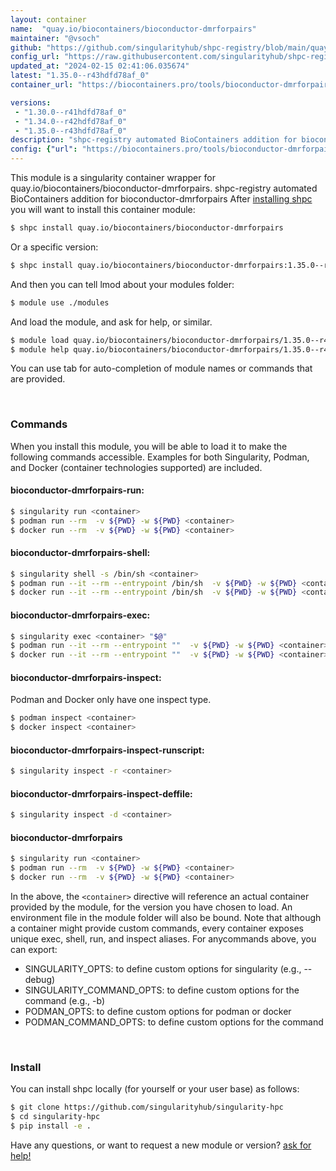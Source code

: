 ```yaml
---
layout: container
name:  "quay.io/biocontainers/bioconductor-dmrforpairs"
maintainer: "@vsoch"
github: "https://github.com/singularityhub/shpc-registry/blob/main/quay.io/biocontainers/bioconductor-dmrforpairs/container.yaml"
config_url: "https://raw.githubusercontent.com/singularityhub/shpc-registry/main/quay.io/biocontainers/bioconductor-dmrforpairs/container.yaml"
updated_at: "2024-02-15 02:41:06.035674"
latest: "1.35.0--r43hdfd78af_0"
container_url: "https://biocontainers.pro/tools/bioconductor-dmrforpairs"

versions:
 - "1.30.0--r41hdfd78af_0"
 - "1.34.0--r42hdfd78af_0"
 - "1.35.0--r43hdfd78af_0"
description: "shpc-registry automated BioContainers addition for bioconductor-dmrforpairs"
config: {"url": "https://biocontainers.pro/tools/bioconductor-dmrforpairs", "maintainer": "@vsoch", "description": "shpc-registry automated BioContainers addition for bioconductor-dmrforpairs", "latest": {"1.35.0--r43hdfd78af_0": "sha256:e3d177dcc318af649d751975ea5daff128bfaae4a04a52a5b9660ac29126d572"}, "tags": {"1.30.0--r41hdfd78af_0": "sha256:0c2d87846719792bfcec02130e4512d8650783b91d0f38440a615319add412ec", "1.34.0--r42hdfd78af_0": "sha256:86d387f4b234eaf1a43e941c64c6af84485bf6c7747013d874e336987b68f52d", "1.35.0--r43hdfd78af_0": "sha256:e3d177dcc318af649d751975ea5daff128bfaae4a04a52a5b9660ac29126d572"}, "docker": "quay.io/biocontainers/bioconductor-dmrforpairs"}
---
```


This module is a singularity container wrapper for quay.io/biocontainers/bioconductor-dmrforpairs.
shpc-registry automated BioContainers addition for bioconductor-dmrforpairs
After [installing shpc](#install) you will want to install this container module:


```bash
$ shpc install quay.io/biocontainers/bioconductor-dmrforpairs
```

Or a specific version:

```bash
$ shpc install quay.io/biocontainers/bioconductor-dmrforpairs:1.35.0--r43hdfd78af_0
```

And then you can tell lmod about your modules folder:

```bash
$ module use ./modules
```

And load the module, and ask for help, or similar.

```bash
$ module load quay.io/biocontainers/bioconductor-dmrforpairs/1.35.0--r43hdfd78af_0
$ module help quay.io/biocontainers/bioconductor-dmrforpairs/1.35.0--r43hdfd78af_0
```

You can use tab for auto-completion of module names or commands that are provided.

<br>

### Commands

When you install this module, you will be able to load it to make the following commands accessible.
Examples for both Singularity, Podman, and Docker (container technologies supported) are included.

#### bioconductor-dmrforpairs-run:

```bash
$ singularity run <container>
$ podman run --rm  -v ${PWD} -w ${PWD} <container>
$ docker run --rm  -v ${PWD} -w ${PWD} <container>
```

#### bioconductor-dmrforpairs-shell:

```bash
$ singularity shell -s /bin/sh <container>
$ podman run --it --rm --entrypoint /bin/sh  -v ${PWD} -w ${PWD} <container>
$ docker run --it --rm --entrypoint /bin/sh  -v ${PWD} -w ${PWD} <container>
```

#### bioconductor-dmrforpairs-exec:

```bash
$ singularity exec <container> "$@"
$ podman run --it --rm --entrypoint ""  -v ${PWD} -w ${PWD} <container> "$@"
$ docker run --it --rm --entrypoint ""  -v ${PWD} -w ${PWD} <container> "$@"
```

#### bioconductor-dmrforpairs-inspect:

Podman and Docker only have one inspect type.

```bash
$ podman inspect <container>
$ docker inspect <container>
```

#### bioconductor-dmrforpairs-inspect-runscript:

```bash
$ singularity inspect -r <container>
```

#### bioconductor-dmrforpairs-inspect-deffile:

```bash
$ singularity inspect -d <container>
```



#### bioconductor-dmrforpairs

```bash
$ singularity run <container>
$ podman run --rm  -v ${PWD} -w ${PWD} <container>
$ docker run --rm  -v ${PWD} -w ${PWD} <container>
```


In the above, the `<container>` directive will reference an actual container provided
by the module, for the version you have chosen to load. An environment file in the
module folder will also be bound. Note that although a container
might provide custom commands, every container exposes unique exec, shell, run, and
inspect aliases. For anycommands above, you can export:

 - SINGULARITY_OPTS: to define custom options for singularity (e.g., --debug)
 - SINGULARITY_COMMAND_OPTS: to define custom options for the command (e.g., -b)
 - PODMAN_OPTS: to define custom options for podman or docker
 - PODMAN_COMMAND_OPTS: to define custom options for the command

<br>

### Install

You can install shpc locally (for yourself or your user base) as follows:

```bash
$ git clone https://github.com/singularityhub/singularity-hpc
$ cd singularity-hpc
$ pip install -e .
```

Have any questions, or want to request a new module or version? [ask for help!](https://github.com/singularityhub/singularity-hpc/issues)